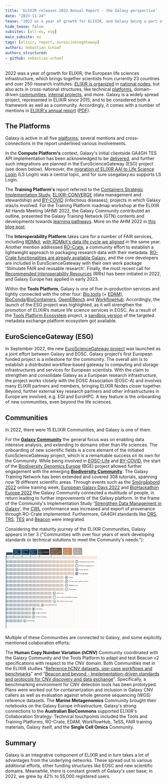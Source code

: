 ```yaml
---
title: 'ELIXIR releases 2022 Annual Report - the Galaxy perspective'
date: "2023-11-24"
tease: "2022 as a year of growth for ELIXIR, and Galaxy being a part of it."
hide_tease: false
subsites: [all-eu, esg]
main_subsite: eu
tags: [elixir, report, eurosciencegateway]
authors: Sebastian Schaaf
authors_structured:
- github: sebastian-schaaf
---
```


2022 was a year of growth for ELIXIR, the European life sciences infrastructure, which brings together scientists from currently 23 countries and over 250 research institutes. [ELIXIR is organized](https://elixir-europe.org/how-we-work) in [national nodes](https://elixir-europe.org/about-us/who-we-are/nodes), but also acts in cross-national structures, like technical [platforms](https://elixir-europe.org/platforms), domain-driven [communities](https://elixir-europe.org/communities), [internal projects](https://elixir-europe.org/internal-projects), and more. Galaxy is a widely spread project, represented in ELIXIR since 2015, and to be considered both a framework as well as a community. Accordingly, it comes with a number of mentions in [ELIXIR's annual report](https://elixir-europe.org/news/elixir-releases-2022-annual-report) ([PDF](https://elixir-europe.org/sites/default/files/documents/annual-report-2022.pdf)).

## The Platforms

Galaxy is active in all five [platforms](https://elixir-europe.org/platforms); several mentions and cross-connections in the report underlined various involvements.

In the **Compute Platform's** context, Galaxy's initial clientside GA4GH TES API implementation has been acknowledged to be [delivered](https://github.com/galaxyproject/galaxy/pull/14777), and further such integrations are planned in the EuroScienceGateway (ESG) project (see down below). Moreover, the [migration of ELIXIR AAI to Life Science Login](https://elixir-europe.org/AAI-migration) (LS Login) was a central topic, and for sure usegalaxy.eu supports LS Login.

The **Training Platform's** report referred to the [Containers Strategic Implementation Study](https://elixir-europe.org/internal-projects/commissioned-services/making-container-services-integratable), [ELIXIR-CONVERGE](https://elixir-europe.org/about-us/how-funded/eu-projects/converge) (data management and stewardship) and [BY-COVID](https://by-covid.org) (infectious diseases); projects in which Galaxy was/is involved. For the Training Platform roadmap workshop at the ELIXIR All Hands Meeting (AHM) 2022, the Galaxy Community contributed an outline, presented the Galaxy Training Network (GTN) contents and developments towards [learning pathways](https://training.galaxyproject.org/training-material/learning-pathways/). More on the AHM 2022 in [this blog post](https://galaxyproject.org/news/2022-06-21-elixirah22/).

The **Interoperability Platform** takes care for a number of FAIR services, including [RDMkit](https://rdmkit.elixir-europe.org/); [with RDMkit's data life cycle we aligned](https://galaxyproject.org/news/2022-10-19-rdm-galaxy/) in the same year. Another mention addressed [RO-Crate](https://www.researchobject.org/ro-crate/), a community effort to establish a lightweight approach to packaging research data with their metadata. [RO-Crate functionalities are already available Galaxy](https://galaxyproject.org/news/2023-02-23-structured-data-exports-ro-bco/), and the core developers are included in EuroScienceGateway with their own work package 'Stimulate FAIR and reusable research'. Finally, the most recent call for  [Recommended Interoperability Resources](https://elixir-europe.org/platforms/interoperability/rirs) (RIRs) has been initiated in 2022, and Galaxy Europe has applied in early 2023.

Within the **Tools Platform**, Galaxy is one of five in-production services and tightly connected with the other four: [Bio.tools](https://bio.tools) (+ [EDAM](https://edamontology.org)), [BioConda](https://bioconda.github.io)/[BioContainers](https://biocontainers.pro), [OpenEBench](https://openebench.bsc.es/dashboard/) and [WorkflowHub](https://workflowhub.eu). Accordingly, the launch of the ESG project was highlighted, as it will strengthen the promotion of ELIXIR’s mature life science services in EOSC. As a result of the [Tools Platform Ecosystem](https://elixir-europe.org/internal-projects/commissioned-services/tools-platform-ecosystem) project, a [sandbox version](https://github.com/bio-tools/content-sandbox) of the targeted metadata exchange platform ecosystem got available. 

## EuroScienceGateway (ESG)

In September 2022, the new [EuroScienceGateway project](https://www.eurosciencegateway.org) was launched as a joint effort between Galaxy and EOSC. Galaxy project’s first European funded project is a milestone for the community. The overall aim is to establish a distributed workflow‐based gateway to computing and storage infrastructures and services for European scientists.
With the claim to strengthen and consolidate Galaxy as a European research infrastructure, the project works closely with the EOSC Association (EOSC-A) and involves many ELIXIR partners and members, bringing ELIXIR Nodes closer together. Beyond, further external key research partners and other infrastructures in Europe are involved, e.g. EGI and EuroHPC. A key feature is the onboarding of new communities, even beyond the life sciences.

## Communities

In 2022, there were 15 ELIXIR Communities, and Galaxy is one of them. 

For the [**Galaxy Community**](https://elixir-europe.org/communities/galaxy) the general focus was on enabling data intensive analysis, and extending to domains other than life sciences. The onboarding of new scientific fields is a core element of the initiated EuroScienceGateway project, which is a remarkable success on its own for the Community. 
While being involved in [EOSC-Life](https://www.eosc-life.eu) and [BY-COVID](https://by-covid.org), the start of the [Biodiversity Genomics Europe](https://biodiversitygenomics.eu) (BGE) project allowed further engagement with the emerging [**Biodiversity Community**](https://elixir-europe.org/communities/biodiversity). The Galaxy Training Network has been extended and covered 308 tutorials, spanning now 19 different scientific areas. Through events such as the [Smörgåsbord 2022](https://gallantries.github.io/video-library/events/smorgasbord2/tapas.html) online training week, [European Galaxy Days 2022](https://galaxyproject.org/events/2022-10-egd/) and [BioHackathon Europe 2022](https://elixir-europe.org/events/biohackathon-europe-2022) the Galaxy Community connected a multitude of people, in return leading to further improvements of the Galaxy platform. 
In the frame of the Community's Implementation Study '[Strengthen Data Management in Galaxy](https://elixir-europe.org/internal-projects/commissioned-services/strengthen-data-management-galaxy)', the [CWL](https://www.commonwl.org) conformance was increased and export of provenance through RO-Crate implemented. Furthermore, GA4GH standards like [DRS](https://www.ga4gh.org/product/data-repository-service-drs/), [TRS](https://www.ga4gh.org/product/tool-registry-service-trs/), [TES](https://www.ga4gh.org/product/task-execution-service-tes/) and [Beacon](https://www.ga4gh.org/product/beacon-api/) were integrated.

Considering the maturity journey of the ELIXIR Communities, Galaxy appears in tier 3 ("Communities with over four years of work developing standards or technical solutions to meet the Community's needs."): 

<img src="ELIXIR_Community_maturity_journey.png" width="300">

Multiple of these Communities are connected to Galaxy, and some explicitly mentioned colaboration efforts:

The **Human Copy Number Variation (hCNV)** Community coordinated with the Galaxy Community and the Tools Platform to adapt and test Beacon v2 specifications with respect to the CNV domain. Both Communities met in the ELIXIR studies "[Reference hCNV datasets, use-case workflows and benchmarks](https://elixir-europe.org/internal-projects/commissioned-services/reference-hcnv-datasets)" and "[Beacon and beyond - Implementation-driven standards and protocols for CNV discovery and data exchange](https://elixir-europe.org/internal-projects/commissioned-services/beacon-and-beyond)". Specifically, a benchmarking environment for CNV detection tools has been prototyped. Plans were worked out for containerization and inclusion in Galaxy CNV callers as well as evaluation against whole genome sequencing (WGS) reference datasets. The **Marine Metagenomics** Community brought their notebooks on the Galaxy Europe infrastructure. Galaxy's strong connections to the **Australian BioCommons** supported ELIXIR's Collaboration Strategy: Technical touchpoints included the Tools and Training Platforms, RO-Crate, EDAM, WorkflowHub, TeSS, FAIR training materials, Galaxy itself, and the **Single Cell Omics** Community.

## Summary

Galaxy is an integrative component of ELIXIR and in turn takes a lot of advantages from the underlying networks. These spread out to various additional efforts, other funding structures like EOSC and new scientific domains. Meanwhile, there is constant growth of Galaxy's user base; in 2022, we grew by 42% to 55,000 registered users.



